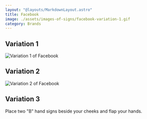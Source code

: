 ```yaml
---
layout: "@layouts/MarkdownLayout.astro"
title: Facebook
image: ./assets/images-of-signs/facebook-variation-1.gif
category: Brands
---
```


## Variation 1

![Variation 1 of Facebook](@signs/facebook-variation-1.gif)

## Variation 2

![Variation 2 of Facebook](@signs/facebook-variation-2.gif)

## Variation 3

Place two "B" hand signs beside your cheeks and flap your hands.
